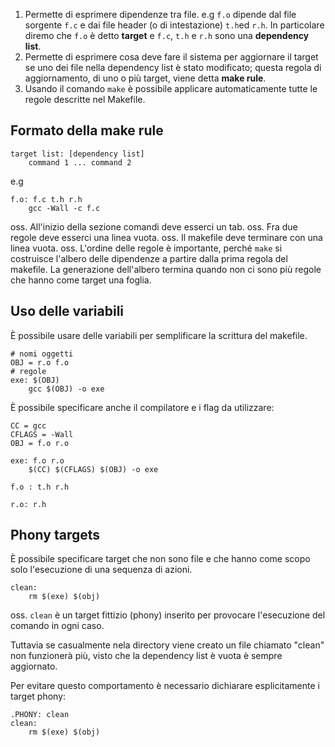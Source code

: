 1. Permette di esprimere dipendenze tra file. e.g `f.o` dipende dal file sorgente `f.c` e dai file header (o di intestazione) `t.h`ed `r.h`. In particolare diremo che `f.o` è detto **target** e `f.c`, `t.h` e `r.h` sono una **dependency list**.
2. Permette di esprimere cosa deve fare il sistema per aggiornare il target se uno dei file nella dependency list è stato modificato; questa regola di aggiornamento, di uno o più target, viene detta **make rule**.
3. Usando il comando `make` è possibile applicare automaticamente tutte le regole descritte nel Makefile.

## Formato della make rule
```make
target list: [dependency list]
	command 1 ... command 2
```
e.g 
```make
f.o: f.c t.h r.h
	gcc -Wall -c f.c
```

oss. All'inizio della sezione comandi deve esserci un tab.
oss. Fra due regole deve esserci una linea vuota.
oss. Il makefile deve terminare con una linea vuota.
oss. L'ordine delle regole è importante, perché `make` si costruisce l'albero delle dipendenze a partire dalla prima regola del makefile. La generazione dell'albero termina quando non ci sono più regole che hanno come target una foglia.

## Uso delle variabili
È possibile usare delle variabili per semplificare la scrittura del makefile.
```make
# nomi oggetti
OBJ = r.o f.o
# regole
exe: $(OBJ)
	gcc $(OBJ) -o exe
```

È possibile specificare anche il compilatore e i flag da utilizzare:
```make
CC = gcc
CFLAGS = -Wall
OBJ = f.o r.o

exe: f.o r.o 
	$(CC) $(CFLAGS) $(OBJ) -o exe

f.o : t.h r.h

r.o: r.h
```

## Phony targets
È possibile specificare target che non sono file e che hanno come scopo solo l'esecuzione di una sequenza di azioni.
```make
clean:
	rm $(exe) $(obj)
```

oss. `clean` è un target fittizio (phony) inserito per provocare l'esecuzione del comando in ogni caso. 

Tuttavia se casualmente nela directory viene creato un file chiamato "clean" non funzionerà più, visto che la dependency list è vuota è sempre aggiornato.

Per evitare questo comportamento è necessario dichiarare esplicitamente i target phony:

```make
.PHONY: clean
clean:
	rm $(exe) $(obj)
```